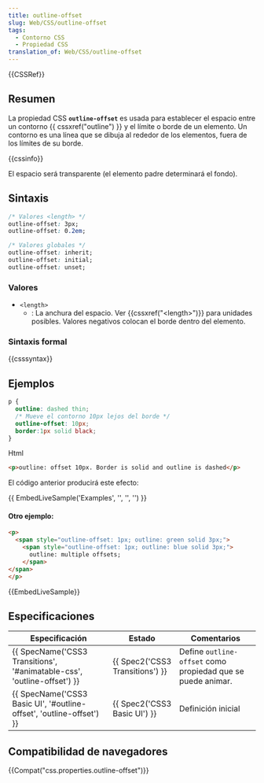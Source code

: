 ```yaml
---
title: outline-offset
slug: Web/CSS/outline-offset
tags:
  - Contorno CSS
  - Propiedad CSS
translation_of: Web/CSS/outline-offset
---
```


{{CSSRef}}

## Resumen

La propiedad CSS **`outline-offset`** es usada para establecer el espacio entre un contorno {{ cssxref("outline") }} y el límite o borde de un elemento. Un contorno es una línea que se dibuja al rededor de los elementos, fuera de los límites de su borde.

{{cssinfo}}

El espacio será transparente (el elemento padre determinará el fondo).

## Sintaxis

```css
/* Valores <length> */
outline-offset: 3px;
outline-offset: 0.2em;

/* Valores globales */
outline-offset: inherit;
outline-offset: initial;
outline-offset: unset;
```

### Valores

- `<length>`
  - : La anchura del espacio. Ver {{cssxref("&lt;length&gt;")}} para unidades posibles. Valores negativos colocan el borde dentro del elemento.

### Sintaxis formal

{{csssyntax}}

## Ejemplos

```css
p {
  outline: dashed thin;
  /* Mueve el contorno 10px lejos del borde */
  outline-offset: 10px;
  border:1px solid black;
}
```

Html

```html
<p>outline: offset 10px. Border is solid and outline is dashed</p>
```

El código anterior producirá este efecto:

{{ EmbedLiveSample('Examples', '', '', '') }}

#### Otro ejemplo:

```html hidden
<p>
  <span style="outline-offset: 1px; outline: green solid 3px;">
    <span style="outline-offset: 1px; outline: blue solid 3px;">
      outline: multiple offsets;
    </span>
</span>
</p>
```

{{EmbedLiveSample}}

## Especificaciones

| Especificación                                                                                   | Estado                                   | Comentarios                                                 |
| ------------------------------------------------------------------------------------------------ | ---------------------------------------- | ----------------------------------------------------------- |
| {{ SpecName('CSS3 Transitions', '#animatable-css', 'outline-offset') }} | {{ Spec2('CSS3 Transitions') }} | Define `outline-offset` como propiedad que se puede animar. |
| {{ SpecName('CSS3 Basic UI', '#outline-offset', 'outline-offset') }}     | {{ Spec2('CSS3 Basic UI') }}     | Definición inicial                                          |

## Compatibilidad de navegadores

{{Compat("css.properties.outline-offset")}}
